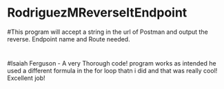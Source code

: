 # RodriguezMReverseItEndpoint
#This program will accept a string in the url of Postman and output the reverse. Endpoint name and Route needed.
#
#Isaiah Ferguson - A very Thorough code! program works as intended he used a different formula in the for loop thatn i did and that was really cool! Excellent job!
